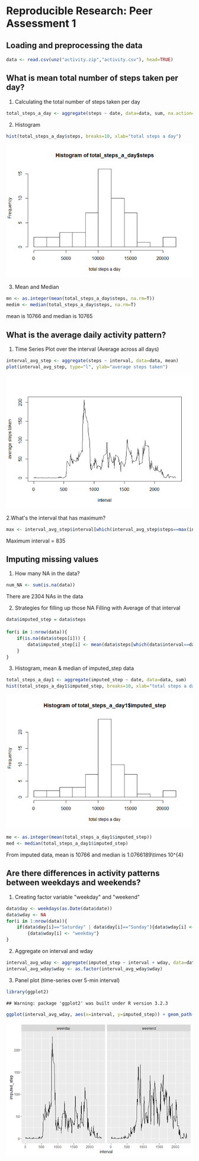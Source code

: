 # Reproducible Research: Peer Assessment 1


## Loading and preprocessing the data

```r
data <- read.csv(unz("activity.zip","activity.csv"), head=TRUE)
```



## What is mean total number of steps taken per day?
1. Calculating the total number of steps taken per day

```r
total_steps_a_day <- aggregate(steps ~ date, data=data, sum, na.action=na.pass)
```

2. Histogram

```r
hist(total_steps_a_day$steps, breaks=10, xlab="total steps a day")
```

![](PA1_template_files/figure-html/unnamed-chunk-3-1.png)

3. Mean and Median

```r
mn <- as.integer(mean(total_steps_a_day$steps, na.rm=T))
medim <- median(total_steps_a_day$steps, na.rm=T)
```
mean is 10766 and median is 10765



## What is the average daily activity pattern?
1. Time Series Plot over the interval (Average across all days)

```r
interval_avg_step <- aggregate(steps ~ interval, data=data, mean)
plot(interval_avg_step, type="l", ylab="average steps taken")
```

![](PA1_template_files/figure-html/unnamed-chunk-5-1.png)

2.What's the interval that has maximum?

```r
max <- interval_avg_step$interval[which(interval_avg_step$steps==max(interval_avg_step$steps))]
```
Maximum interval = 835


## Imputing missing values
1. How many NA in the data?

```r
num_NA <- sum(is.na(data))
```
There are 2304 NAs in the data


2. Strategies for filling up those NA
Filling with Average of that interval

```r
data$imputed_step = data$steps

for(i in 1:nrow(data)){
    if(is.na(data$steps[i])) {
        data$imputed_step[i] <- mean(data$steps[which(data$interval==data$interval[i])], na.rm=T)
    }
}
```

3. Histogram, mean & median of imputed_step data

```r
total_steps_a_day1 <- aggregate(imputed_step ~ date, data=data, sum)
hist(total_steps_a_day1$imputed_step, breaks=10, xlab="total steps a day")
```

![](PA1_template_files/figure-html/unnamed-chunk-9-1.png)

```r
me <- as.integer(mean(total_steps_a_day1$imputed_step))
med <- median(total_steps_a_day1$imputed_step)
```
From imputed data, mean is 10766 and median is 1.0766189\times 10^{4}



## Are there differences in activity patterns between weekdays and weekends?
1. Creating factor variable "weekday" and "weekend"

```r
data$day <- weekdays(as.Date(data$date))
data$wday <- NA
for(i in 1:nrow(data)){
    if(data$day[i]=="Saturday" | data$day[i]=="Sunday"){data$wday[i] <- "weekend"} else
        {data$wday[i] <- "weekday"}
}
```

2. Aggregate on interval and wday

```r
interval_avg_wday <- aggregate(imputed_step ~ interval + wday, data=data, mean)
interval_avg_wday$wday <- as.factor(interval_avg_wday$wday)
```

3. Panel plot (time-series over 5-min interval)

```r
library(ggplot2)
```

```
## Warning: package 'ggplot2' was built under R version 3.2.3
```

```r
ggplot(interval_avg_wday, aes(x=interval, y=imputed_step)) + geom_path() + facet_wrap(~wday, nrow=1)
```

![](PA1_template_files/figure-html/unnamed-chunk-12-1.png)

